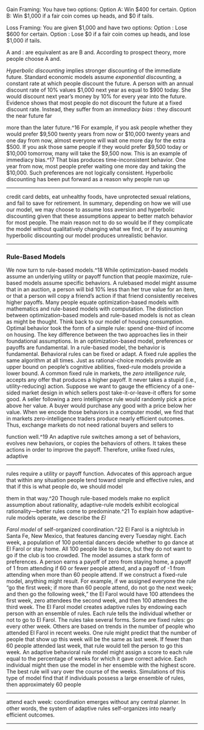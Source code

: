 Gain Framing: You have two options: Option A: Win $400 for certain. Option B: Win $1,000 if a fair coin comes up heads, and $0 if tails. 

 Loss Framing: You are given $1,000 and have two options: Option : Lose $600 for certain. Option : Lose $0 if a fair coin comes up heads, and lose $1,000 if tails. 

 A and : are equivalent as are B and. According to prospect theory, more people choose A and. 

_Hyperbolic discounting_ implies stronger discounting of the immediate future. Standard economic models assume _exponential discounting,_ a constant rate at which people discount the future. A person with an annual discount rate of 10% values $1,000 next year as equal to $900 today. She would discount next year’s money by 10% for every year into the future. Evidence shows that most people do not discount the future at a fixed discount rate. Instead, they suffer from an _immediacy bias_ : they discount the near future far 

more than the later future.^16 For example, if you ask people whether they would prefer $9,500 twenty years from now or $10,000 twenty years and one day from now, almost everyone will wait one more day for the extra $500. If you ask those same people if they would prefer $9,500 today or $10,000 tomorrow, many will take the $9,500 now. This is an example of immediacy bias.^17 That bias produces time-inconsistent behavior. One year from now, most people prefer waiting one more day and taking the $10,000. Such preferences are not logically consistent. Hyperbolic discounting has been put forward as a reason why people run up 

---

credit card debts, eat unhealthy foods, have unprotected sexual relations, and fail to save for retirement. In summary, depending on how we will use our model, we may choose to assume loss aversion and hyperbolic discounting given that these assumptions appear to better match behavior for most people. The main reason not to do so would be if they complicate the model without qualitatively changing what we find, or if by assuming hyperbolic discounting our model produces unrealistic behavior. 

---

### Rule-Based Models 

We now turn to rule-based models.^18 While optimization-based models assume an underlying utility or payoff function that people maximize, rule-based models assume specific behaviors. A rulebased model might assume that in an auction, a person will bid 10% less than her true value for an item, or that a person will copy a friend’s action if that friend consistently receives higher payoffs. Many people equate optimization-based models with mathematics and rule-based models with computation. The distinction between optimization-based models and rule-based models is not as clean as might be thought. Think back to our model of housing consumption. Optimal behavior took the form of a simple rule: spend one-third of income on housing. The key difference between the two approaches lies in their foundational assumptions. In an optimization-based model, preferences or payoffs are fundamental. In a rule-based model, the behavior is fundamental. Behavioral rules can be fixed or adapt. A fixed rule applies the same algorithm at all times. Just as rational-choice models provide an upper bound on people’s cognitive abilities, fixed-rule models provide a lower bound. A common fixed rule in markets, the _zero intelligence rule,_ accepts any offer that produces a higher payoff. It never takes a stupid (i.e., utility-reducing) action. Suppose we want to gauge the efficiency of a one-sided market design in which sellers post take-it-or-leave-it offers for some good. A seller following a zero intelligence rule would randomly pick a price above her value. A buyer would purchase any good with a price below her value. When we encode those behaviors in a computer model, we find that in markets zero-intelligence traders produce nearly efficient outcomes. Thus, exchange markets do not need rational buyers and sellers to 

function well.^19 An adaptive rule switches among a set of behaviors, evolves new behaviors, or copies the behaviors of others. It takes these actions in order to improve the payoff. Therefore, unlike fixed rules, adaptive 

---

rules require a utility or payoff function. Advocates of this approach argue that within any situation people tend toward simple and effective rules, and that if this is what people do, we should model 

them in that way.^20 Though rule-based models make no explicit assumption about rationality, adaptive-rule models exhibit ecological rationality—better rules come to predominate.^21 To explain how adaptive-rule models operate, we describe the _El_ 

_Farol model_ of self-organized coordination.^22 El Farol is a nightclub in Santa Fe, New Mexico, that features dancing every Tuesday night. Each week, a population of 100 potential dancers decide whether to go dance at El Farol or stay home. All 100 people like to dance, but they do not want to go if the club is too crowded. The model assumes a stark form of preferences. A person earns a payoff of zero from staying home, a payoff of 1 from attending if 60 or fewer people attend, and a payoff of -1 from attending when more than 60 people attend. If we construct a fixed-rule model, anything might result. For example, if we assigned everyone the rule “go the first week; if more than 60 people attend, do not go the next week; and then go the following week,” the El Farol would have 100 attendees the first week, zero attendees the second week, and then 100 attendees the third week. The El Farol model creates adaptive rules by endowing each person with an ensemble of rules. Each rule tells the individual whether or not to go to El Farol. The rules take several forms. Some are fixed rules: go every other week. Others are based on trends in the number of people who attended El Farol in recent weeks. One rule might predict that the number of people that show up this week will be the same as last week. If fewer than 60 people attended last week, that rule would tell the person to go this week. An adaptive behavioral rule model might assign a score to each rule equal to the percentage of weeks for which it gave correct advice. Each individual might then use the model in her ensemble with the highest score. The best rule will vary over the course of the weeks. Simulations of this type of model find that if individuals possess a large ensemble of rules, then approximately 60 people 

---

attend each week: coordination emerges without any central planner. In other words, the system of adaptive rules self-organizes into nearly efficient outcomes. 

---